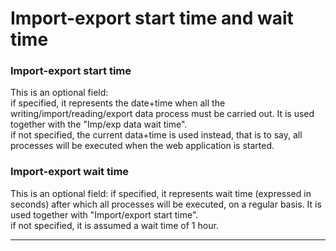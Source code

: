 # Import-export start time and wait time

### Import-export start time

This is an optional field:  
if specified, it represents the date+time when all the writing/import/reading/export data process must be carried out. It is used together with the "Imp/exp data wait time".  
if not specified, the current data+time is used instead, that is to say, all processes will be executed when the web application is started.

### Import-export wait time

This is an optional field:                                                                                                                                                                                    if specified, it represents wait time \(expressed in seconds\) after which all processes will be executed, on a regular basis. It is used together with "Import/export start time".  
if not specified, it is assumed a wait time of 1 hour.

---



